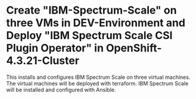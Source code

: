 # Create "IBM-Spectrum-Scale" on three VMs in DEV-Environment and Deploy "IBM Spectrum Scale CSI Plugin Operator" in OpenShift-4.3.21-Cluster
This installs and configures IBM Spectrum Scale on three virtual machines. The virtual machines will be deployed with terraform. IBM Spectrum Scale will be installed and configured with Ansible.
